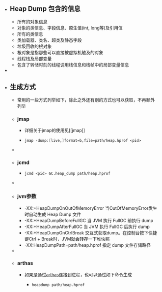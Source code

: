- ## Heap Dump 包含的信息
	- 所有的对象信息
	- 对象的类信息、字段信息、原生值(int, long等)及引用值
	- 所有的类信息
	- 类加载器、类名、超类及静态字段
	- 垃圾回收的根对象
	- 根对象是指那些可以直接被虚拟机触及的对象
	- 线程栈及局部变量
	- 包含了转储时刻的线程调用栈信息和栈帧中的局部变量信息
-
- ## 生成方式
	- 常用的一些方式列举如下，除此之外还有别的方式也可以获取，不再额外列举
	- ### jmap
		- 详细关于jmap的使用见[[jmap]]
		- ```shell
		  jmap -dump:[live,]format=b,file=path/heap.hprof <pid>
		  ```
	-
	- ### jcmd
		- ```shell
		  jcmd <pid> GC.heap_dump path/heap.hprof
		  ```
	-
	- ### jvm参数
		- -XX:+HeapDumpOnOutOfMemoryError 当OutOfMemoryError发生时自动生成 Heap Dump 文件
		- -XX:+HeapDumpBeforeFullGC 当 JVM 执行 FullGC 前执行 dump
		- -XX:+HeapDumpAfterFullGC 当 JVM 执行 FullGC 后执行 dump
		- -XX:+HeapDumpOnCtrlBreak 交互式获取dump。在控制台按下快捷键Ctrl + Break时，JVM就会转存一下堆快照
		- -XX:HeapDumpPath=path/heap.hprof 指定 dump 文件存储路径
	-
	- ### arthas
		- 如果是通过[arthas](https://arthas.aliyun.com/doc/heapdump.html)连接到进程，也可以通过如下命令生成
			- ```shell
			  heapdump path/heap.hprof
			  ```